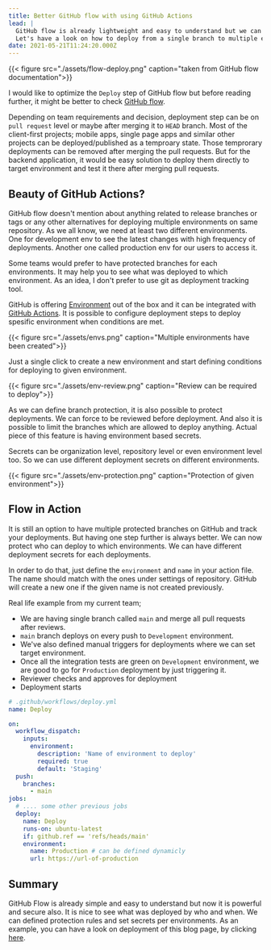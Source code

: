 ```yaml
---
title: Better GitHub flow with using GitHub Actions
lead: |
  GitHub flow is already lightweight and easy to understand but we can make it better with using GitHub Actions.
  Let's have a look on how to deploy from a single branch to multiple environments in a secure way.
date: 2021-05-21T11:24:20.000Z
---
```


{{< figure src="./assets/flow-deploy.png" caption="taken from GitHub flow documentation">}}

I would like to optimize the `Deploy` step of GitHub flow but before reading further, it might be better to check [GitHub flow](https://guides.github.com/introduction/flow/).

Depending on team requirements and decision, deployment step can be on `pull request` level or maybe after merging it to `HEAD` branch.
Most of the client-first projects; mobile apps, single page apps and similar other projects can be deployed/published as a temproary state.
Those temprorary deployments can be removed after merging the pull requests. But for the backend application, it would be easy solution to deploy them directly to target environment and test it there after merging pull requests.

## Beauty of GitHub Actions?

GitHub flow doesn't mention about anything related to release branches or tags or any other alternatives for deploying multiple environments on same repository.
As we all know, we need at least two different environments. One for development env to see the latest changes with high frequency of deployments.
Another one called production env for our users to access it.

Some teams would prefer to have protected branches for each environments. It may help you to see what was deployed to which environment.
As an idea, I don't prefer to use git as deployment tracking tool.

GitHub is offering [Environment](https://docs.github.com/en/actions/reference/environments) out of the box and it can be integrated with [GitHub Actions](https://github.com/features/actions).
It is possible to configure deployment steps to deploy spesific environment when conditions are met.

{{< figure src="./assets/envs.png" caption="Multiple environments have been created">}}

Just a single click to create a new environment and start defining conditions for deploying to given environment.

{{< figure src="./assets/env-review.png" caption="Review can be required to deploy">}}

As we can define branch protection, it is also possible to protect deployments. We can force to be reviewed before deployment.
And also it is possible to limit the branches which are allowed to deploy anything. Actual piece of this feature is having environment based secrets.

Secrets can be organization level, repository level or even environment level too. So we can use different deployment secrets on different environments.

{{< figure src="./assets/env-protection.png" caption="Protection of given environment">}}

## Flow in Action

It is still an option to have multiple protected branches on GitHub and track your deployments. But having one step further is always better.
We can now protect who can deploy to which environments. We can have different deployment secrets for each deployments.

In order to do that, just define the `environment` and `name` in your action file. The name should match with the ones under settings of repository.
GitHub will create a new one if the given name is not created previously.

Real life example from my current team;
* We are having single branch called `main` and merge all pull requests after reviews.
* `main` branch deploys on every push to `Development` environment.
* We've also defined manual triggers for deployments where we can set target environment.
* Once all the integration tests are green on `Development` environment, we are good to go for `Production` deployment by just triggering it.
* Reviewer checks and approves for deployment
* Deployment starts

```yaml
# .github/workflows/deploy.yml
name: Deploy

on:
  workflow_dispatch:
    inputs:
      environment:
        description: 'Name of environment to deploy'
        required: true
        default: 'Staging'
  push:
    branches:
      - main
jobs:
  # .... some other previous jobs
  deploy:
    name: Deploy
    runs-on: ubuntu-latest
    if: github.ref == 'refs/heads/main'
    environment:
      name: Production # can be defined dynamicly
      url: https://url-of-production
```

## Summary

GitHub Flow is already simple and easy to understand but now it is powerful and secure also.
It is nice to see what was deployed by who and when. We can defined protection rules and set secrets per environments.
As an example, you can have a look on deployment of this blog page, by clicking [here](https://github.com/salimkayabasi/salimkayabasi.com/deployments).

